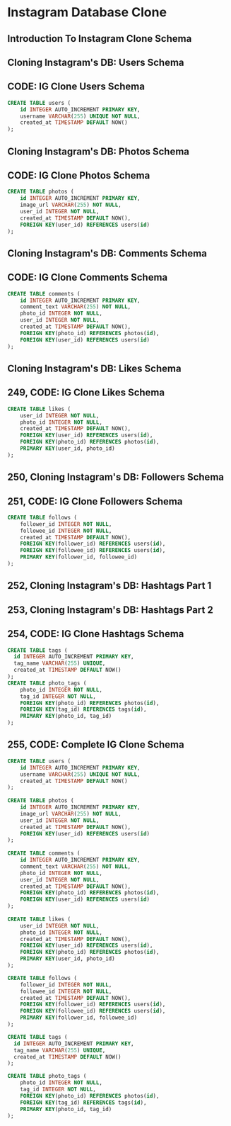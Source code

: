 # Instagram Database Clone

## Introduction To Instagram Clone Schema

## Cloning Instagram's DB: Users Schema

## CODE: IG Clone Users Schema

```sql
CREATE TABLE users (
    id INTEGER AUTO_INCREMENT PRIMARY KEY,
    username VARCHAR(255) UNIQUE NOT NULL,
    created_at TIMESTAMP DEFAULT NOW()
);
```

## Cloning Instagram's DB: Photos Schema

## CODE: IG Clone Photos Schema

```sql
CREATE TABLE photos (
    id INTEGER AUTO_INCREMENT PRIMARY KEY,
    image_url VARCHAR(255) NOT NULL,
    user_id INTEGER NOT NULL,
    created_at TIMESTAMP DEFAULT NOW(),
    FOREIGN KEY(user_id) REFERENCES users(id)
);
```

## Cloning Instagram's DB: Comments Schema

## CODE: IG Clone Comments Schema

```sql
CREATE TABLE comments (
    id INTEGER AUTO_INCREMENT PRIMARY KEY,
    comment_text VARCHAR(255) NOT NULL,
    photo_id INTEGER NOT NULL,
    user_id INTEGER NOT NULL,
    created_at TIMESTAMP DEFAULT NOW(),
    FOREIGN KEY(photo_id) REFERENCES photos(id),
    FOREIGN KEY(user_id) REFERENCES users(id)
);
```

## Cloning Instagram's DB: Likes Schema

## 249, CODE: IG Clone Likes Schema

```sql
CREATE TABLE likes (
    user_id INTEGER NOT NULL,
    photo_id INTEGER NOT NULL,
    created_at TIMESTAMP DEFAULT NOW(),
    FOREIGN KEY(user_id) REFERENCES users(id),
    FOREIGN KEY(photo_id) REFERENCES photos(id),
    PRIMARY KEY(user_id, photo_id)
);
```

## 250, Cloning Instagram's DB: Followers Schema

## 251, CODE: IG Clone Followers Schema

```sql
CREATE TABLE follows (
    follower_id INTEGER NOT NULL,
    followee_id INTEGER NOT NULL,
    created_at TIMESTAMP DEFAULT NOW(),
    FOREIGN KEY(follower_id) REFERENCES users(id),
    FOREIGN KEY(followee_id) REFERENCES users(id),
    PRIMARY KEY(follower_id, followee_id)
);
```

## 252, Cloning Instagram's DB: Hashtags Part 1

## 253, Cloning Instagram's DB: Hashtags Part 2

## 254, CODE: IG Clone Hashtags Schema

```sql
CREATE TABLE tags (
  id INTEGER AUTO_INCREMENT PRIMARY KEY,
  tag_name VARCHAR(255) UNIQUE,
  created_at TIMESTAMP DEFAULT NOW()
);
CREATE TABLE photo_tags (
    photo_id INTEGER NOT NULL,
    tag_id INTEGER NOT NULL,
    FOREIGN KEY(photo_id) REFERENCES photos(id),
    FOREIGN KEY(tag_id) REFERENCES tags(id),
    PRIMARY KEY(photo_id, tag_id)
);
```

## 255, CODE: Complete IG Clone Schema

```sql
CREATE TABLE users (
    id INTEGER AUTO_INCREMENT PRIMARY KEY,
    username VARCHAR(255) UNIQUE NOT NULL,
    created_at TIMESTAMP DEFAULT NOW()
);
 
CREATE TABLE photos (
    id INTEGER AUTO_INCREMENT PRIMARY KEY,
    image_url VARCHAR(255) NOT NULL,
    user_id INTEGER NOT NULL,
    created_at TIMESTAMP DEFAULT NOW(),
    FOREIGN KEY(user_id) REFERENCES users(id)
);
 
CREATE TABLE comments (
    id INTEGER AUTO_INCREMENT PRIMARY KEY,
    comment_text VARCHAR(255) NOT NULL,
    photo_id INTEGER NOT NULL,
    user_id INTEGER NOT NULL,
    created_at TIMESTAMP DEFAULT NOW(),
    FOREIGN KEY(photo_id) REFERENCES photos(id),
    FOREIGN KEY(user_id) REFERENCES users(id)
);
 
CREATE TABLE likes (
    user_id INTEGER NOT NULL,
    photo_id INTEGER NOT NULL,
    created_at TIMESTAMP DEFAULT NOW(),
    FOREIGN KEY(user_id) REFERENCES users(id),
    FOREIGN KEY(photo_id) REFERENCES photos(id),
    PRIMARY KEY(user_id, photo_id)
);

CREATE TABLE follows (
    follower_id INTEGER NOT NULL,
    followee_id INTEGER NOT NULL,
    created_at TIMESTAMP DEFAULT NOW(),
    FOREIGN KEY(follower_id) REFERENCES users(id),
    FOREIGN KEY(followee_id) REFERENCES users(id),
    PRIMARY KEY(follower_id, followee_id)
);

CREATE TABLE tags (
  id INTEGER AUTO_INCREMENT PRIMARY KEY,
  tag_name VARCHAR(255) UNIQUE,
  created_at TIMESTAMP DEFAULT NOW()
);

CREATE TABLE photo_tags (
    photo_id INTEGER NOT NULL,
    tag_id INTEGER NOT NULL,
    FOREIGN KEY(photo_id) REFERENCES photos(id),
    FOREIGN KEY(tag_id) REFERENCES tags(id),
    PRIMARY KEY(photo_id, tag_id)
);
```